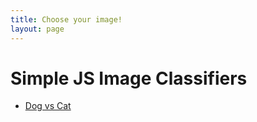 ```yaml
---
title: Choose your image! 
layout: page
---
```


# Simple JS Image Classifiers

- [Dog vs Cat](https://cblancac.github.io/classifier_cat_vs_dog/)
